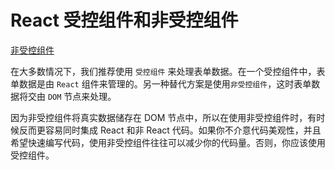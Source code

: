 <!--
 * @Author: tangdaoyong
 * @Date: 2021-06-17 22:26:03
 * @LastEditors: tangdaoyong
 * @LastEditTime: 2021-06-29 22:09:32
 * @Description: React 受控组件和非受控组件
-->
# React 受控组件和非受控组件

[非受控组件](https://zh-hans.reactjs.org/docs/uncontrolled-components.html)


在大多数情况下，我们推荐使用 `受控组件` 来处理表单数据。在一个受控组件中，表单数据是由 `React` 组件来管理的。另一种替代方案是使用`非受控组件`，这时表单数据将交由 `DOM` 节点来处理。

因为非受控组件将真实数据储存在 DOM 节点中，所以在使用非受控组件时，有时候反而更容易同时集成 React 和非 React 代码。如果你不介意代码美观性，并且希望快速编写代码，使用非受控组件往往可以减少你的代码量。否则，你应该使用受控组件。   